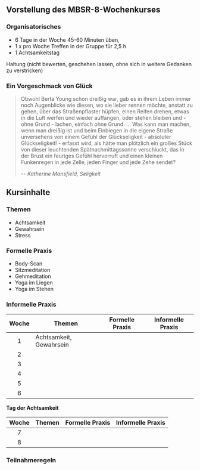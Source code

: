 ## Vorstellung des MBSR-8-Wochenkurses

### Organisatorisches

- 6 Tage in  der Woche 45-60 Minuten üben, 
- 1 x pro Woche Treffen in der Gruppe für 2,5 h 
- 1 Achtsamkeitstag

Haltung (nicht bewerten, geschehen lassen, ohne sich in weitere Gedanken zu verstricken)


### Ein Vorgeschmack von Glück

> Obwohl Berta Young schon dreißig war, gab es in ihrem Leben immer noch Augenblicke wie diesen, wo sie lieber rennen möchte, anstatt zu gehen, 
  über das Straßenpflaster hüpfen, einen Reifen drehen, etwas in die Luft werfen und wieder auffangen, oder stehen bleiben und - ohne Grund - lachen, 
  einfach ohne Grund. ... Was kann man machen, wenn man dreißig ist und beim Einbiegen in die eigene Straße unversehens von einem Gefühl der 
  Glückseligkeit - absoluter Glückseligkeit! - erfasst wird, als hätte man plötzlich ein großes Stück von dieser leuchtenden Spätnachmittagssonne verschluckt, 
  das in der Brust ein feuriges Gefühl hervorruft und einen kleinen Funkenregen in jede Zelle, jeden Finger und jede Zehe sendet?
>
> -- _Katherine Mansfield, Seligkeit_

## Kursinhalte

### Themen

- Achtsamkeit
- Gewahrsein
- Stress

### Formelle Praxis

- Body-Scan
- Sitzmeditation
- Gehmeditation
- Yoga im Liegen
- Yoga im Stehen

### Informelle Praxis

| Woche | Themen | Formelle Praxis | Informelle Praxis |
|:-----:|--------|-----------------|-------------------|
|   1   | Achtsamkeit, Gewahrsein |                 |                   |
|   2   |        |                 |                   |
|   3   |        |                 |                   |
|   4   |        |                 |                   |
|   5   |        |                 |                   |
|   6   |        |                 |                   |

__Tag der Achtsamkeit__

| Woche | Themen | Formelle Praxis | Informelle Praxis |
|:-----:|--------|-----------------|-------------------|
|   7   |        |                 |                   |
|   8   |        |                 |                   |

### Teilnahmeregeln

